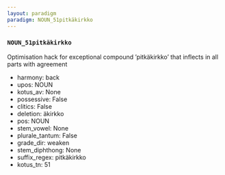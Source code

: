 ```yaml
---
layout: paradigm
paradigm: NOUN_51pitkäkirkko
---
```

### ` NOUN_51pitkäkirkko `

Optimisation hack for exceptional compound ’pitkäkirkko’ that inflects in all parts with agreement
* harmony: back
* upos: NOUN
* kotus_av: None
* possessive: False
* clitics: False
* deletion: äkirkko
* pos: NOUN
* stem_vowel: None
* plurale_tantum: False
* grade_dir: weaken
* stem_diphthong: None
* suffix_regex: pitkäkirkko
* kotus_tn: 51
